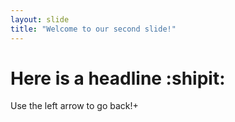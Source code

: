 ```yaml
---
layout: slide
title: "Welcome to our second slide!"
---
```

# Here is a headline :shipit:
Use the left arrow to go back!+
